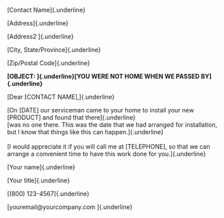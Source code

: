 [Contact Name]{.underline}

[Address]{.underline}

[Address2 ]{.underline}

[City, State/Province]{.underline}

[Zip/Postal Code]{.underline}

**[OBJECT: ]{.underline}[YOU WERE NOT HOME WHEN WE PASSED
BY]{.underline}**

[Dear \[CONTACT NAME\],]{.underline}

[On \[DATE\] our serviceman came to your home to install your new
\[PRODUCT\] and found that there]{.underline}\
[was no one there. This was the date that we had arranged for
installation, but I know that things like this can happen.]{.underline}\
\
[I would appreciate it if you will call me at \[TELEPHONE\], so that we
can arrange a convenient time to have this work done for
you.]{.underline}

[Your name]{.underline}

[Your title]{.underline}

[(800) 123-4567]{.underline}

[youremail\@yourcompany.com ]{.underline}
